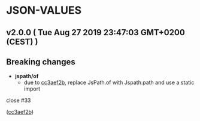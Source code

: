 # JSON-VALUES
## v2.0.0  ( Tue Aug 27 2019 23:47:03 GMT+0200 (CEST) )


## Breaking changes

  - **jspath/of**
    - due to [cc3aef2b](https://github.com/imrafaelmerino/json-values.git/commit/cc3aef2bcdcfff43a8b610dc5dca86c7aee73828),
  replace JsPath.of with
Jspath.path and use a static import

close #33

  ([cc3aef2b](https://github.com/imrafaelmerino/json-values.git/commit/cc3aef2bcdcfff43a8b610dc5dca86c7aee73828))




